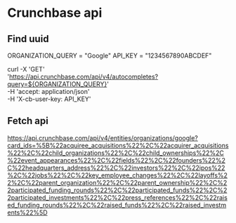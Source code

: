 # Crunchbase api

## Find uuid

ORGANIZATION_QUERY = "Google"
API_KEY = "1234567890ABCDEF"

curl -X 'GET' \
  'https://api.crunchbase.com/api/v4/autocompletes?query=${ORGANIZATION_QUERY}' \
  -H 'accept: application/json' \
  -H 'X-cb-user-key: API_KEY'

## Fetch api

https://api.crunchbase.com/api/v4/entities/organizations/google?card_ids=%5B%22acquiree_acquisitions%22%2C%22acquirer_acquisitions%22%2C%22child_organizations%22%2C%22child_ownerships%22%2C%22event_appearances%22%2C%22fields%22%2C%22founders%22%2C%22headquarters_address%22%2C%22investors%22%2C%22ipos%22%2C%22jobs%22%2C%22key_employee_changes%22%2C%22layoffs%22%2C%22parent_organization%22%2C%22parent_ownership%22%2C%22participated_funding_rounds%22%2C%22participated_funds%22%2C%22participated_investments%22%2C%22press_references%22%2C%22raised_funding_rounds%22%2C%22raised_funds%22%2C%22raised_investments%22%5D

